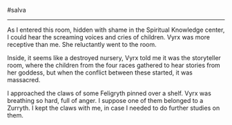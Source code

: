 #salva 

---

As I entered this room, hidden with shame in the Spiritual Knowledge center, I could hear the screaming voices and cries of children. Vyrx was more receptive than me. She reluctantly went to the room.

Inside, it seems like a destroyed nursery, Vyrx told me it was the storyteller room, where the children from the four races gathered to hear stories from her goddess, but when the conflict between these started, it was massacred.

I approached the claws of some Feligryth pinned over a shelf. Vyrx was breathing so hard, full of anger. I suppose one of them belonged to a Zurryth. I kept the claws with me, in case I needed to do further studies on them.

